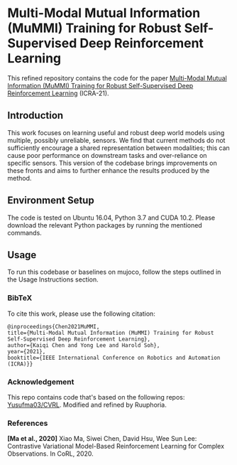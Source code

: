# Multi-Modal Mutual Information (MuMMI) Training for Robust Self-Supervised Deep Reinforcement Learning

This refined repository contains the code for the paper [Multi-Modal Mutual Information (MuMMI) Training for Robust Self-Supervised Deep Reinforcement Learning](https://arxiv.org/abs/2107.02339) (ICRA-21).

## Introduction

This work focuses on learning useful and robust deep world models using multiple, possibly unreliable, sensors. We find that current methods do not sufficiently encourage a shared representation between modalities; this can cause poor performance on downstream tasks and over-reliance on specific sensors. This version of the codebase brings improvements on these fronts and aims to further enhance the results produced by the method.

## Environment Setup

The code is tested on Ubuntu 16.04, Python 3.7 and CUDA 10.2. Please download the relevant Python packages by running the mentioned commands.

## Usage

To run this codebase or baselines on mujoco, follow the steps outlined in the Usage Instructions section.

### BibTeX

To cite this work, please use the following citation:

```
@inproceedings{Chen2021MuMMI,
title={Multi-Modal Mutual Information (MuMMI) Training for Robust Self-Supervised Deep Reinforcement Learning},
author={Kaiqi Chen and Yong Lee and Harold Soh},
year={2021},
booktitle={IEEE International Conference on Robotics and Automation (ICRA)}}
```

### Acknowledgement

This repo contains code that's based on the following repos: [Yusufma03/CVRL](https://github.com/Yusufma03/CVRL). Modified and refined by Ruuphoria.

### References
**[Ma et al., 2020]** Xiao Ma, Siwei Chen, David Hsu, Wee Sun Lee: Contrastive Variational Model-Based Reinforcement Learning for Complex Observations. In CoRL, 2020.